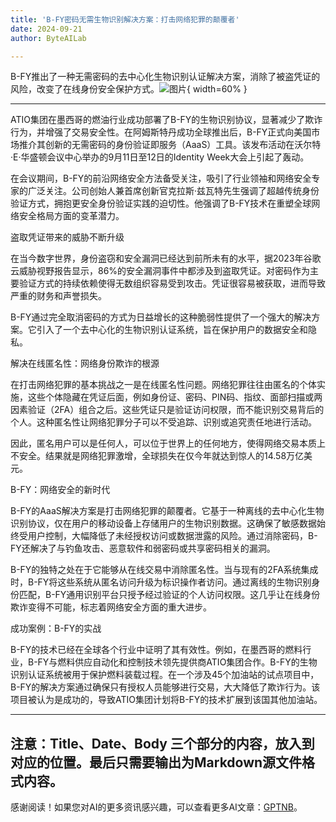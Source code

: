 ```yaml
---
title: 'B-FY密码无需生物识别解决方案：打击网络犯罪的颠覆者'
date: 2024-09-21
author: ByteAILab

---
```


B-FY推出了一种无需密码的去中心化生物识别认证解决方案，消除了被盗凭证的风险，改变了在线身份安全保护方式。![图片](https://ai-techpark.com/wp-content/uploads/2024/09/B-FY-960x540.jpg){ width=60% }

---
ATIO集团在墨西哥的燃油行业成功部署了B-FY的生物识别协议，显著减少了欺诈行为，并增强了交易安全性。在阿姆斯特丹成功全球推出后，B-FY正式向美国市场推介其创新的无需密码的身份验证即服务（AaaS）工具。该发布活动在沃尔特·E·华盛顿会议中心举办的9月11日至12日的Identity Week大会上引起了轰动。

在会议期间，B-FY的前沿网络安全方法备受关注，吸引了行业领袖和网络安全专家的广泛关注。公司创始人兼首席创新官克拉斯·兹瓦特先生强调了超越传统身份验证方式，拥抱更安全身份验证实践的迫切性。他强调了B-FY技术在重塑全球网络安全格局方面的变革潜力。

盗取凭证带来的威胁不断升级

在当今数字世界，身份盗窃和安全漏洞已经达到前所未有的水平，据2023年谷歌云威胁视野报告显示，86%的安全漏洞事件中都涉及到盗取凭证。对密码作为主要验证方式的持续依赖使得无数组织容易受到攻击。凭证很容易被获取，进而导致严重的财务和声誉损失。

B-FY通过完全取消密码的方式为日益增长的这种脆弱性提供了一个强大的解决方案。它引入了一个去中心化的生物识别认证系统，旨在保护用户的数据安全和隐私。

解决在线匿名性：网络身份欺诈的根源

在打击网络犯罪的基本挑战之一是在线匿名性问题。网络犯罪往往由匿名的个体实施，这些个体隐藏在凭证后面，例如身份证、密码、PIN码、指纹、面部扫描或两因素验证（2FA）组合之后。这些凭证只是验证访问权限，而不能识别交易背后的个人。这种匿名性让网络犯罪分子可以不受追踪、识别或追究责任地进行活动。

因此，匿名用户可以是任何人，可以位于世界上的任何地方，使得网络交易本质上不安全。结果就是网络犯罪激增，全球损失在仅今年就达到惊人的14.58万亿美元。

B-FY：网络安全的新时代

B-FY的AaaS解决方案是打击网络犯罪的颠覆者。它基于一种离线的去中心化生物识别协议，仅在用户的移动设备上存储用户的生物识别数据。这确保了敏感数据始终受用户控制，大幅降低了未经授权访问或数据泄露的风险。通过消除密码，B-FY还解决了与钓鱼攻击、恶意软件和弱密码或共享密码相关的漏洞。

B-FY的独特之处在于它能够从在线交易中消除匿名性。当与现有的2FA系统集成时，B-FY将这些系统从匿名访问升级为标识操作者访问。通过离线的生物识别身份匹配，B-FY通用识别平台只授予经过验证的个人访问权限。这几乎让在线身份欺诈变得不可能，标志着网络安全方面的重大进步。

成功案例：B-FY的实战

B-FY的技术已经在全球各个行业中证明了其有效性。例如，在墨西哥的燃料行业，B-FY与燃料供应自动化和控制技术领先提供商ATIO集团合作。B-FY的生物识别认证系统被用于保护燃料装载过程。在一个涉及45个加油站的试点项目中，B-FY的解决方案通过确保只有授权人员能够进行交易，大大降低了欺诈行为。该项目被认为是成功的，导致ATIO集团计划将B-FY的技术扩展到该国其他加油站。

---

注意：Title、Date、Body 三个部分的内容，放入到对应的位置。最后只需要输出为Markdown源文件格式内容。
---
感谢阅读！如果您对AI的更多资讯感兴趣，可以查看更多AI文章：[GPTNB](https://gptnb.com)。